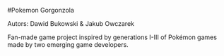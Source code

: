 #Pokemon Gorgonzola

Autors: Dawid Bukowski & Jakub Owczarek

Fan-made game project inspired by generations I-III of Pokémon games made by two emerging game developers. 
